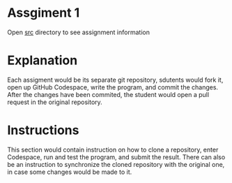 # Assgiment 1
Open [src](./src) directory to see assignment information

# Explanation
Each assigment would be its separate git repository, sdutents would fork it, open up GitHub Codespace, write the program, and commit the changes. 
After the changes have been commited, the student would open a pull request in the original repository.

# Instructions

This section would contain instruction on how to clone a repository, enter Codespace, run and test the program, and submit the result.
There can also be an instruction to synchronize the cloned repository with the original one, in case some changes would be made to it.
